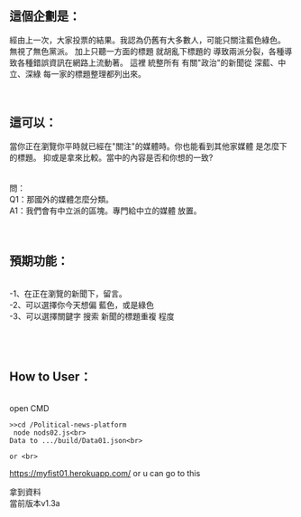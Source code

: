 
<br>
<br><h2>這個企劃是：</h2>
    經由上一次，大家投票的結果。我認為仍舊有大多數人，可能只關注藍色綠色。
    無視了無色黨派。
    加上只聽一方面的標題 就胡亂下標題的
    導致兩派分裂，各種導致各種錯誤資訊在網路上流動著。
    這裡
    統整所有 有關"政治"的新聞從 深藍、中立、深綠 每一家的標題整理都列出來。


<br><h2>這可以：</h2>
    當你正在瀏覽你平時就已經在"關注"的媒體時。你也能看到其他家媒體 是怎麼下的標題。
    抑或是拿來比較。當中的內容是否和你想的一致?
<br>
<br>
<br>問：
<br>Q1：那國外的媒體怎麼分類。
<br>A1：我們會有中立派的區塊。專門給中立的媒體 放置。
<br>
<br>
<br>
  <h2>預期功能：</h2><br>
    -1、在正在瀏覽的新聞下，留言。<br>
    -2、可以選擇你今天想偏 藍色，或是綠色<br>
    -3、可以選擇關鍵字 搜索 新聞的標題重複 程度<br>


<br>
<br>
<br>
<h2>How to User：</h2><br>
    open CMD

    >>cd /Political-news-platform
     node nods02.js<br>
    Data to .../build/Data01.json<br>

    or <br>

https://myfist01.herokuapp.com/
    or u can go to this

拿到資料<br>
當前版本v1.3a
